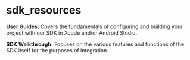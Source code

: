 # sdk_resources

**User Guides:** Covers the fundamentals of configuring and building your project with our SDK in Xcode and/or Android Studio.

**SDK Walkthrough:** Focuses on the various features and functions of the SDK itself for the purposes of integration.
